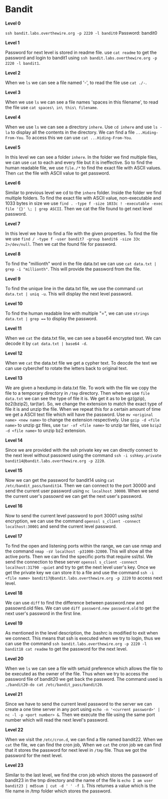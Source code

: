# Bandit

**Level 0**

`ssh bandit.labs.overthewire.org -p 2220 -l bandit0`
Password: bandit0

**Level 1**

Password for next level is stored in readme file.
use `cat readme` to get the password and login to bandit1 using `ssh bandit.labs.overthewire.org -p 2220 -l bandit1`.

**Level 2**

When we `ls` we can see a file named '-', to read the file use `cat ./-`.

**Level 3**

When we use `ls` we can see a file names 'spaces in this filename', to read the file use `cat spaces\ in\ this\ filename`.

**Level 4**

When we use `ls` we can see a directory `inhere`. Use `cd inhere` and use `ls -la` to display all the contents in the directory.
We can find a file `...Hiding-From-You`. To access this we can use `cat ...Hiding-From-You`.

**Level 5**

In this level we can see a folder `inhere`. In the folder we find multiple files, we can use `cat` to each and every file but it is ineffective. So to find the human readable file, we use `file./*` to find the exact file with ASCII values. Then `cat` the file with ASCII value to get password.

**Level 6**

Similar to previous level we cd to the `inhere` folder. Inside the folder we find multiple folders. To find the exact file with ASCII value, non-executable and 1033 bytes in size we use `find . -type f -size 1033c ! -executable -exec file '{}' \; | grep ASCII`. Then we cat the file found to get next level password.

**Level 7**

In this level we have to find a file with the given properties. To find the file we use `find / -type f -user bandit7 -group bandit6 -size 33c 2>/dev/null`. Then we cat the found file for password.

**Level 8**

To find the "millionth" word in the file data.txt we can use `cat data.txt | grep -i "millionth"`. This will provide the password from the file.

**Level 9**

To find the unique line in the data.txt file, we use the command `cat data.txt | uniq -u`. This will display the next level password.

**Level 10**

To find the human readable line with multiple "=", we can use `strings data.txt | grep ==` to display the password.

**Level 11**

When we `cat` the data.txt file, we can see a base64 encrypted text. We can decode it by `cat data.txt | base64 -d`.

**Level 12**

When we `cat` the data.txt file we get a cypher text. To deocde the text we can use cyberchef to rotate the letters back to original text.

**Level 13**

We are given a hexdump in data.txt file. To work with the file we copy the file to a temporary directory in `/tmp` directory. Then when we use `file data.txt` we can see the type of file it is. We get it as to be gz(gzip), bz2(bzip2), tar(tar). So, we change the extension to match the exact type of file it is and unzip the file. When we repeat this for a certain amount of time we get a ASCII text file which will have the password. Use `mv <original name> <new name>` to change the extension respectively.
Use `gzip -d <file name>` to unzip gz files, use `tar -xf <file name>` to unzip tar files, use `bzip2 -d <file name>` to unzip bz2 extension.

**Level 14**

Since we are provided with the ssh private key we can directly connect to the next level without passowrd using the command `ssh -i sshkey.private bandit14@bandit.labs.overthewire.org -p 2220`.

**Level 15**

Now we can get the password for bandit14 using `cat /etc/bandit_pass/bandit14`. Then we can connect to the port 30000 and send the current user password using `nc localhost 30000`. When we send the current user's passowrd we can get the next user's password.

**Level 16**

Now to send the current level password to port 30001 using ssl/tsl encryption, we can use the command `openssl s_client -connect localhost:30001` and send the current level password.

**Level 17**

To find the open and listening ports within the range, we can use nmap and the command `nmap -sV localhost -p31000-32000`. This will show all the active ports. Then we can find the specific ports that require ssl/tsl. We send the connection to these server `openssl s_client -connect localhost:31790 -quiet` and try to get the next level user's key. Once we get the private key we can store it to a file and use the command `ssh -i <file name> bandit17@bandit.labs.overthewire.org -p 2220` to access next level.

**Level 18**

We can use `diff` to find the difference between password.new and passowrd.old files. We can use `diff password.new password.old` to get the next user's password in the first line.

**Level 19**

As mentioned in the level description, the .bashrc is modified to exit when we connect. This means that ssh is executed when we try to login, thus we can use the command `ssh bandit.labs.overthewire.org -p 2220 -l bandit18 cat readme` to get the password for the next level.

**Level 20**

When we `ls` we can see a file with setuid preference which allows the file to be executed as the owner of the file. Thus when we try to access the password file of bandit20 we get back the password. The command used is `./bandit20-do cat /etc/bandit_pass/bandit20`.

**Level 21**

Since we have to send the current level password to the server we can create a one time server in any port using `echo -n '<current password>' | nc -l -p <port number> &`. Then we execute the file using the same port number which will read the next level's password.

**Level 22**

When we visit the `/etc/cron.d`, we can find a file named bandit22. When we `cat` the file, we can find the cron job, When we `cat` the cron job we can find that it stores the password for next level in `/tmp` file. Thus we got the password for the next level.

**Level 23**

Similar to the last level, we find the cron job which stores the password of bandit23 in the tmp directory and the name of the file is `echo I am user bandit23 | md5sum | cut -d ' ' -f 1`. This returnes a value which is the file name in /tmp folder which stores the password.